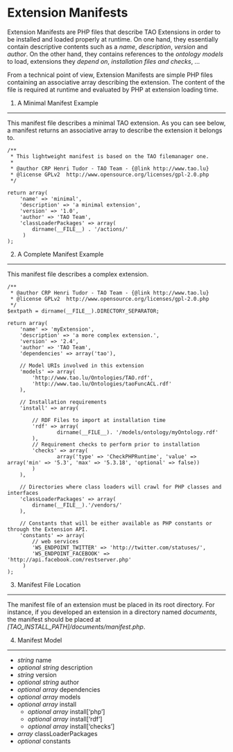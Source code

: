 <!--
parent:
    title: Framework-Extensions
author:
    - 'Joel Bout'
created_at: '2012-11-09 13:27:23'
updated_at: '2013-02-26 16:29:22'
tags:
    - Framework-Extensions
-->

Extension Manifests
===================

Extension Manifests are PHP files that describe TAO Extensions in order to be installed and loaded properly at runtime. On one hand, they essentially contain descriptive contents such as a *name*, *description*, *version* and *author*. On the other hand, they contains references to the *ontology models* to load, extensions they *depend on*, *installation files and checks*, …

From a technical point of view, Extension Manifests are simple PHP files containing an associative array describing the extension. The content of the file is required at runtime and evaluated by PHP at extension loading time.

1. A Minimal Manifest Example
-----------------------------

This manifest file describes a minimal TAO extension. As you can see below, a manifest returns an associative array to describe the extension it belongs to.


    /**
     * This lightweight manifest is based on the TAO filemanager one.
     * 
     * @author CRP Henri Tudor - TAO Team - {@link http://www.tao.lu}
     * @license GPLv2  http://www.opensource.org/licenses/gpl-2.0.php
     */

    return array(
        'name' => 'minimal',
        'description' => 'a minimal extension',
        'version' => '1.0',
        'author' => 'TAO Team',
        'classLoaderPackages' => array(
            dirname(__FILE__) . '/actions/'
         )
    );

2. A Complete Manifest Example
------------------------------

This manifest file describes a complex extension.


    /**
     * @author CRP Henri Tudor - TAO Team - {@link http://www.tao.lu}
     * @license GPLv2  http://www.opensource.org/licenses/gpl-2.0.php
     */
    $extpath = dirname(__FILE__).DIRECTORY_SEPARATOR;

    return array(
        'name' => 'myExtension',
        'description' => 'a more complex extension.',
        'version' => '2.4',
        'author' => 'TAO Team',
        'dependencies' => array('tao'),

        // Model URIs involved in this extension
        'models' => array(
            'http://www.tao.lu/Ontologies/TAO.rdf',
            'http://www.tao.lu/Ontologies/taoFuncACL.rdf'
        ),

        // Installation requirements
        'install' => array(

            // RDF Files to import at installation time
            'rdf' => array(
                    dirname(__FILE__). '/models/ontology/myOntology.rdf'
            ),
            // Requirement checks to perform prior to installation
            'checks' => array(
                    array('type' => 'CheckPHPRuntime', 'value' => array('min' => '5.3', 'max' => '5.3.18', 'optional' => false))
            )
        ),

        // Directories where class loaders will crawl for PHP classes and interfaces
        'classLoaderPackages' => array(
            dirname(__FILE__).'/vendors/'
        ),

        // Constants that will be either available as PHP constants or through the Extension API.
        'constants' => array(
            // web services
            'WS_ENDPOINT_TWITTER' => 'http://twitter.com/statuses/',
            'WS_ENDPOINT_FACEBOOK' => 'http://api.facebook.com/restserver.php'
         )
    );

3. Manifest File Location
-------------------------

The manifest file of an extension must be placed in its root directory. For instance, if you developed an extension in a directory named *documents*, the manifest should be placed at *[TAO\_INSTALL\_PATH]/documents/manifest.php*.

4. Manifest Model
-----------------

-   *string* name
-   *optional* *string* description
-   *string* version
-   *optional* *string* author
-   *optional* *array* dependencies
-   *optional* *array* models
-   *optional* *array* install
    -   *optional* *array* install[‘php’]
    -   *optional* *array* install[‘rdf’]
    -   *optional* *array* install[‘checks’]
-   *array* classLoaderPackages
-   *optional* constants

